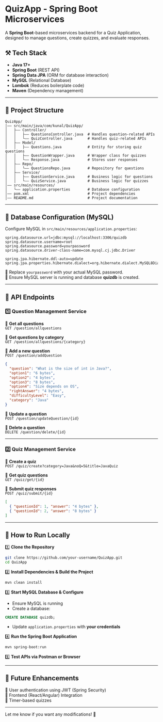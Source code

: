 # **QuizApp - Spring Boot Microservices**  
A **Spring Boot**-based microservices backend for a Quiz Application, designed to manage questions, create quizzes, and evaluate responses.  

## **⚒ Tech Stack**  
- **Java 17+**  
- **Spring Boot** (REST API)  
- **Spring Data JPA** (ORM for database interaction)  
- **MySQL** (Relational Database)  
- **Lombok** (Reduces boilerplate code)  
- **Maven** (Dependency management)  

---

## **📂 Project Structure**  
```
QuizApp/
│—— src/main/java/com/kunal/QuizApp/
│   ├—— Controller/
│   │   ├—— QuestionsController.java  # Handles question-related APIs
│   │   └—— QuizController.java       # Handles quiz-related APIs
│   ├—— Model/
│   │   ├—— Questions.java            # Entity for storing quiz questions
│   │   ├—— QuestionWrapper.java      # Wrapper class for quizzes
│   │   └—— Response.java             # Stores user responses
│   ├—— Repo/
│   │   └—— QuestionsRepo.java        # Repository for questions
│   ├—— Service/
│   │   ├—— QuestionService.java      # Business logic for questions
│   │   └—— QuizService.java          # Business logic for quizzes
│—— src/main/resources/
│   └—— application.properties        # Database configuration
│—— pom.xml                           # Project dependencies
│—— README.md                         # Project documentation
```

---

## **🔧 Database Configuration (MySQL)**
Configure MySQL in `src/main/resources/application.properties`:
```
spring.datasource.url=jdbc:mysql://localhost:3306/quizdb
spring.datasource.username=root
spring.datasource.password=yourpassword
spring.datasource.driver-class-name=com.mysql.cj.jdbc.Driver

spring.jpa.hibernate.ddl-auto=update
spring.jpa.properties.hibernate.dialect=org.hibernate.dialect.MySQL8Dialect
```
🔹 Replace `yourpassword` with your actual MySQL password.  
🔹 Ensure MySQL server is running and database **quizdb** is created.  

---

## **🚀 API Endpoints**  

### **1️⃣ Question Management Service**  
🔹 **Get all questions**  
`GET /question/allquestions`  

🔹 **Get questions by category**  
`GET /question/allquestions/{category}`  

🔹 **Add a new question**  
`POST /question/addQuestion`  
```json
{
  "question": "What is the size of int in Java?",
  "option1": "6 bytes",
  "option2": "4 bytes",
  "option3": "8 bytes",
  "option4": "Size depends on OS",
  "rightAnswer": "4 bytes",
  "difficultyLevel": "Easy",
  "category": "Java"
}
```

🔹 **Update a question**  
`POST /question/updateQuestion/{id}`  

🔹 **Delete a question**  
`DELETE /question/delete/{id}`  

---

### **2️⃣ Quiz Management Service**  
🔹 **Create a quiz**  
`POST /quiz/create?category=Java&noQ=5&title=JavaQuiz`  

🔹 **Get quiz questions**  
`GET /quiz/get/{id}`  

🔹 **Submit quiz responses**  
`POST /quiz/submit/{id}`  
```json
[
  { "questionId": 1, "answer": "4 bytes" },
  { "questionId": 2, "answer": "8 bytes" }
]
```

---

## **🚀 How to Run Locally**  
1️⃣ **Clone the Repository**  
```bash
git clone https://github.com/your-username/QuizApp.git
cd QuizApp
```

2️⃣ **Install Dependencies & Build the Project**  
```bash
mvn clean install
```

3️⃣ **Start MySQL Database & Configure**  
- Ensure MySQL is running  
- Create a database:  
```sql
CREATE DATABASE quizdb;
```
- Update `application.properties` with **your credentials**  

4️⃣ **Run the Spring Boot Application**  
```bash
mvn spring-boot:run
```

5️⃣ **Test APIs via Postman or Browser**  

---

## **🌟 Future Enhancements**  
🔹 User authentication using JWT (Spring Security)  
🔹 Frontend (React/Angular) Integration  
🔹 Timer-based quizzes  

---

Let me know if you want any modifications! 🚀

